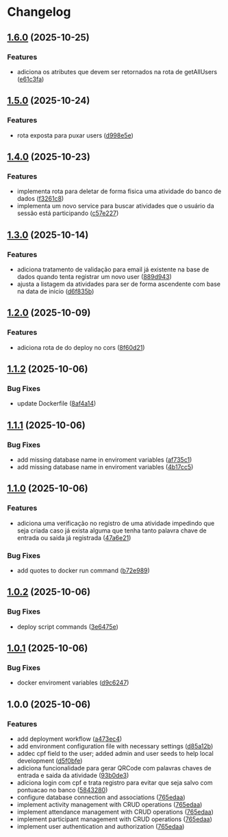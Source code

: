 # Changelog

## [1.6.0](https://github.com/SrBlecaute01/sisCheck-api/compare/v1.5.0...v1.6.0) (2025-10-25)


### Features

* adiciona os atributes que devem ser retornados na rota de getAllUsers ([e61c3fa](https://github.com/SrBlecaute01/sisCheck-api/commit/e61c3fa607191f30462887b6aef781b39b33bf3d))

## [1.5.0](https://github.com/SrBlecaute01/sisCheck-api/compare/v1.4.0...v1.5.0) (2025-10-24)


### Features

* rota exposta para puxar users ([d998e5e](https://github.com/SrBlecaute01/sisCheck-api/commit/d998e5e87604607d33d724032bab371119740742))

## [1.4.0](https://github.com/SrBlecaute01/sisCheck-api/compare/v1.3.0...v1.4.0) (2025-10-23)


### Features

* implementa rota para deletar de forma fisica uma atividade do banco de dados ([f3261c8](https://github.com/SrBlecaute01/sisCheck-api/commit/f3261c8f1bd606b6a62649d34db039376b683059))
* implementa um novo service para buscar atividades que o usuário da sessão está participando ([c57e227](https://github.com/SrBlecaute01/sisCheck-api/commit/c57e227dd856f440958ddee3d2574722c58ec6fc))

## [1.3.0](https://github.com/SrBlecaute01/sisCheck-api/compare/v1.2.0...v1.3.0) (2025-10-14)


### Features

* adiciona tratamento de validação para email já existente na base de dados quando tenta registrar um novo user ([889d943](https://github.com/SrBlecaute01/sisCheck-api/commit/889d943e725729f389e218ff27d3bec1e518d51c))
* ajusta a listagem da atividades para ser de forma ascendente com base na data de inicio ([d6f835b](https://github.com/SrBlecaute01/sisCheck-api/commit/d6f835ba48f0d6204af9f3b8d7007c48ece589d7))

## [1.2.0](https://github.com/SrBlecaute01/sisCheck-api/compare/v1.1.2...v1.2.0) (2025-10-09)


### Features

* adiciona rota de do deploy no cors ([8f60d21](https://github.com/SrBlecaute01/sisCheck-api/commit/8f60d21bec2f4b1c16c5205ebc71eb0adf86a1d8))

## [1.1.2](https://github.com/SrBlecaute01/sisCheck-api/compare/v1.1.1...v1.1.2) (2025-10-06)


### Bug Fixes

* update Dockerfile ([8af4a14](https://github.com/SrBlecaute01/sisCheck-api/commit/8af4a148d8a1fbe71075412d156aa06c1e1dae71))

## [1.1.1](https://github.com/SrBlecaute01/sisCheck-api/compare/v1.1.0...v1.1.1) (2025-10-06)


### Bug Fixes

* add missing database name in enviroment variables ([af735c1](https://github.com/SrBlecaute01/sisCheck-api/commit/af735c1fa7949b9198d7e235b506c62a935251d5))
* add missing database name in enviroment variables ([4b17cc5](https://github.com/SrBlecaute01/sisCheck-api/commit/4b17cc5d957e758b3ce78ac41f536feae22916c9))

## [1.1.0](https://github.com/SrBlecaute01/sisCheck-api/compare/v1.0.2...v1.1.0) (2025-10-06)


### Features

* adiciona uma verificação no registro de uma atividade impedindo que seja criada caso já exista alguma que tenha tanto palavra chave de entrada ou saida já registrada ([47a6e21](https://github.com/SrBlecaute01/sisCheck-api/commit/47a6e21f9b6b75b319a6b1e674a7ace7349ea338))


### Bug Fixes

* add quotes to docker run command ([b72e989](https://github.com/SrBlecaute01/sisCheck-api/commit/b72e9892299621e68a70040e2aa013b4b9288bb7))

## [1.0.2](https://github.com/SrBlecaute01/sisCheck-api/compare/v1.0.1...v1.0.2) (2025-10-06)


### Bug Fixes

* deploy script commands ([3e6475e](https://github.com/SrBlecaute01/sisCheck-api/commit/3e6475e321769a268b6cd7cd65fe8de2826e7595))

## [1.0.1](https://github.com/SrBlecaute01/sisCheck-api/compare/v1.0.0...v1.0.1) (2025-10-06)


### Bug Fixes

* docker enviroment variables ([d9c6247](https://github.com/SrBlecaute01/sisCheck-api/commit/d9c624709816fa888248ba744c025eb0452d1435))

## 1.0.0 (2025-10-06)


### Features

* add deployment workflow ([a473ec4](https://github.com/SrBlecaute01/sisCheck-api/commit/a473ec41d81fc0354e5450c6be3ef1bd200806bd))
* add environment configuration file with necessary settings ([d85a12b](https://github.com/SrBlecaute01/sisCheck-api/commit/d85a12be1e651b30c7815f017d4145c9065a37a5))
* addec cpf field to the user; added admin and user seeds to help local development ([d5f0bfe](https://github.com/SrBlecaute01/sisCheck-api/commit/d5f0bfe4e5873767a573f414c46b9c44df54a95a))
* adiciona funcionalidade para gerar QRCode com palavras chaves de entrada e saida da atividade ([93b0de3](https://github.com/SrBlecaute01/sisCheck-api/commit/93b0de3303ff08fd5c3a26b7e0e3d232953e4247))
* adiciona login com cpf e trata registro para evitar que seja salvo com pontuacao no banco ([5843280](https://github.com/SrBlecaute01/sisCheck-api/commit/5843280b6a045844175af8503fb4533799863dcb))
* configure database connection and associations ([765edaa](https://github.com/SrBlecaute01/sisCheck-api/commit/765edaaca12dfeb29fba40a4c9ae72b14ba5c698))
* implement activity management with CRUD operations ([765edaa](https://github.com/SrBlecaute01/sisCheck-api/commit/765edaaca12dfeb29fba40a4c9ae72b14ba5c698))
* implement attendance management with CRUD operations ([765edaa](https://github.com/SrBlecaute01/sisCheck-api/commit/765edaaca12dfeb29fba40a4c9ae72b14ba5c698))
* implement participant management with CRUD operations ([765edaa](https://github.com/SrBlecaute01/sisCheck-api/commit/765edaaca12dfeb29fba40a4c9ae72b14ba5c698))
* implement user authentication and authorization ([765edaa](https://github.com/SrBlecaute01/sisCheck-api/commit/765edaaca12dfeb29fba40a4c9ae72b14ba5c698))
